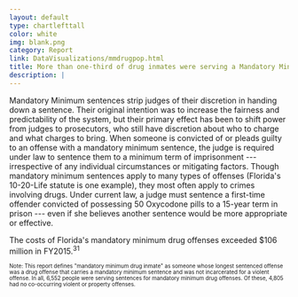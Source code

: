 ```yaml
---
layout: default
type: chartlefttall
color: white
img: blank.png
category: Report
link: DataVisualizations/mmdrugpop.html
title: More than one-third of drug inmates were serving a Mandatory Minimum offense.
description: |
---
```

Mandatory Minimum sentences strip judges of their discretion in handing down a sentence. Their original intention was to increase the fairness and predictability of the system, but their primary effect has been to shift power from judges to prosecutors, who still have discretion about who to charge and what charges to bring. When someone is convicted of or pleads guilty to an offense with a mandatory minimum sentence, the judge is required under law to sentence them to a minimum term of imprisonment --- irrespective of any individual circumstances or mitigating factors. Though mandatory minimum sentences apply to many types of offenses (Florida's 10-20-Life statute is one example), they most often apply to crimes involving drugs. Under current law, a judge must sentence a first-time offender convicted of possessing 50 Oxycodone pills to a 15-year term in prison --- even if she believes another sentence would be more appropriate or effective.

The costs of Florida's mandatory minimum drug offenses exceeded $106
million in FY2015.<sup>31</sup>

<small><small>Note: This report defines "mandatory minimum drug inmate"
as someone whose longest sentenced offense was a drug offense
that carries a mandatory minimum sentence and was not
incarcerated for a violent offense. In all, 6,552 people
were serving sentences for mandatory minimum drug offenses. Of these, 4,805
 had no co-occurring violent or property offenses.</small></small>